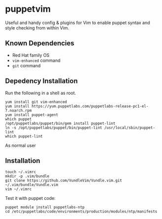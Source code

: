 # puppetvim
Useful and handy config &amp; plugins for Vim to enable puppet syntax and style
checking from within Vim.

## Known Dependencies
+ Red Hat family OS
+ `vim-enhanced` command
+ `git` command


## Depedency Installation
Run the following in a shell as root.
```shell
yum install git vim-enhanced
yum install https://yum.puppetlabs.com/puppetlabs-release-pc1-el-7.noarch.rpm
yum install puppet-agent
which puppet
/opt/puppetlabs/puppet/bin/gem install puppet-lint
ln -s /opt/puppetlabs/puppet/bin/puppet-lint /usr/local/sbin/puppet-lint
which puppet-lint
```

As normal user
## Installation
```shell
touch ~/.vimrc
mkdir -p .vim/bundle
git clone https://github.com/VundleVim/Vundle.vim.git ~/.vim/bundle/Vundle.vim
vim ~/.vimrc
```

Test it with puppet code:
```shell
puppet module install puppetlabs-ntp
cd /etc/puppetlabs/code/environments/production/modules/ntp/manifests
```

